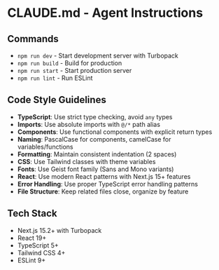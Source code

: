 # CLAUDE.md - Agent Instructions

## Commands
- `npm run dev` - Start development server with Turbopack
- `npm run build` - Build for production
- `npm run start` - Start production server
- `npm run lint` - Run ESLint

## Code Style Guidelines
- **TypeScript**: Use strict type checking, avoid `any` types
- **Imports**: Use absolute imports with `@/*` path alias
- **Components**: Use functional components with explicit return types
- **Naming**: PascalCase for components, camelCase for variables/functions
- **Formatting**: Maintain consistent indentation (2 spaces)
- **CSS**: Use Tailwind classes with theme variables
- **Fonts**: Use Geist font family (Sans and Mono variants)
- **React**: Use modern React patterns with Next.js 15+ features
- **Error Handling**: Use proper TypeScript error handling patterns
- **File Structure**: Keep related files close, organize by feature

## Tech Stack
- Next.js 15.2+ with Turbopack
- React 19+
- TypeScript 5+
- Tailwind CSS 4+
- ESLint 9+